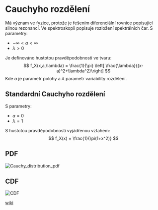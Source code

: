 # Cauchyho rozdělení
Má význam ve fyzice, protože je řešením diferenciální rovnice popisující silnou rezonanci. Ve spektroskopii popisuje rozložení spektrálních čar.
S parametry:
- $-\infty < a < \infty$
- $\lambda >0$ 

Je definováno hustotou pravděpodobnosti ve tvaru:
$$
f_X(x,a,\lambda) = \frac{1}{\pi} \left[ \frac{\lambda}{(x-a)^2+\lambda^2}\right]
$$
Kde $a$ je parametr polohy a $\lambda$ parametr variability rozdělení.

## Standardní Cauchyho rozdělení
S parametry:
- $a=0$ 
- $\lambda=1$

S hustotou pravděpodobnosti vyjádřenou vztahem:
$$
f_X(x) = \frac{1}{\pi(1+x^2)}
$$
## PDF
![Cauchy_distribution_pdf](https://upload.wikimedia.org/wikipedia/commons/thumb/8/8c/Cauchy_pdf.svg/600px-Cauchy_pdf.svg.png)

## CDF
![CDF](https://upload.wikimedia.org/wikipedia/commons/thumb/5/5b/Cauchy_cdf.svg/600px-Cauchy_cdf.svg.png)

[wiki](https://cs.wikipedia.org/wiki/Cauchyho_rozdělení)